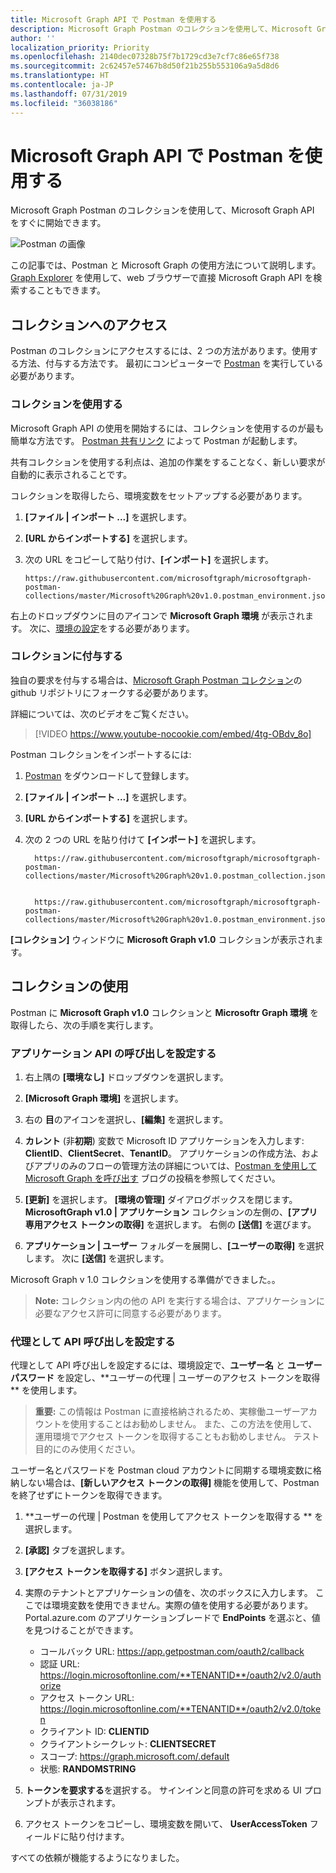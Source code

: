```yaml
---
title: Microsoft Graph API で Postman を使用する
description: Microsoft Graph Postman のコレクションを使用して、Microsoft Graph API をすぐに開始できます。
author: ''
localization_priority: Priority
ms.openlocfilehash: 2140dec07328b75f7b1729cd3e7cf7c86e65f738
ms.sourcegitcommit: 2c62457e57467b8d50f21b255b553106a9a5d8d6
ms.translationtype: HT
ms.contentlocale: ja-JP
ms.lasthandoff: 07/31/2019
ms.locfileid: "36038186"
---
```

# <a name="use-postman-with-the-microsoft-graph-api"></a>Microsoft Graph API で Postman を使用する

Microsoft Graph Postman のコレクションを使用して、Microsoft Graph API をすぐに開始できます。

![Postman の画像](https://github.com/microsoftgraph/microsoftgraph-postman-collections/blob/master/images/postman.png?raw=true)

この記事では、Postman と Microsoft Graph の使用方法について説明します。 [Graph Explorer](https://developer.microsoft.com/ja-JP/graph/graph-explorer) を使用して、web ブラウザーで直接 Microsoft Graph API を検索することもできます。

## <a name="accessing-the-collection"></a>コレクションへのアクセス
Postman のコレクションにアクセスするには、2 つの方法があります。使用する方法、付与する方法です。 最初にコンピューターで [Postman](https://www.getpostman.com/) を実行している必要があります。

### <a name="consume-the-collection"></a>コレクションを使用する
Microsoft Graph API の使用を開始するには、コレクションを使用するのが最も簡単な方法です。 [Postman 共有リンク](https://www.getpostman.com/collections/d89a737b5f0c0825898a) によって Postman が起動します。

共有コレクションを使用する利点は、追加の作業をすることなく、新しい要求が自動的に表示されることです。

コレクションを取得したら、環境変数をセットアップする必要があります。

1. **[ファイル | インポート ...]** を選択します。
2. **[URL からインポートする]** を選択します。
3. 次の URL をコピーして貼り付け、**[インポート]** を選択します。
 
    ```
    https://raw.githubusercontent.com/microsoftgraph/microsoftgraph-postman-collections/master/Microsoft%20Graph%20v1.0.postman_environment.json
    ```

右上のドロップダウンに目のアイコンで **Microsoft Graph 環境** が表示されます。 次に、[環境の設定](#using-the-collection)をする必要があります。

### <a name="contribute-to-the-collection"></a>コレクションに付与する
独自の要求を付与する場合は、[Microsoft Graph Postman コレクション](https://github.com/microsoftgraph/microsoftgraph-postman-collections)の github リポジトリにフォークする必要があります。 

詳細については、次のビデオをご覧ください。

> [!VIDEO https://www.youtube-nocookie.com/embed/4tg-OBdv_8o]

Postman コレクションをインポートするには:

1. [Postman](https://www.getpostman.com/) をダウンロードして登録します。
2. **[ファイル | インポート ...]** を選択します。
3. **[URL からインポートする]** を選択します。
4. 次の 2 つの URL を貼り付けて **[インポート]** を選択します。

    ```
      https://raw.githubusercontent.com/microsoftgraph/microsoftgraph-postman-collections/master/Microsoft%20Graph%20v1.0.postman_collection.json
      
    ```
    ```
      https://raw.githubusercontent.com/microsoftgraph/microsoftgraph-postman-collections/master/Microsoft%20Graph%20v1.0.postman_environment.json

    ```

**[コレクション]** ウィンドウに **Microsoft Graph v1.0** コレクションが表示されます。

## <a name="using-the-collection"></a>コレクションの使用
Postman に **Microsoft Graph v1.0** コレクションと **Microsoftr Graph 環境** を取得したら、次の手順を実行します。

### <a name="set-up-application-api-calls"></a>アプリケーション API の呼び出しを設定する

1. 右上隅の **[環境なし]** ドロップダウンを選択します。
2. **[Microsoft Graph 環境]** を選択します。
3. 右の **目**のアイコンを選択し、**[編集]** を選択します。
4. **カレント** (非**初期**) 変数で Microsoft ID アプリケーションを入力します: **ClientID**、**ClientSecret**、**TenantID**。 
 アプリケーションの作成方法、およびアプリのみのフローの管理方法の詳細については、[Postman を使用して Microsoft Graph を呼び出す](https://developer.microsoft.com/en-us/graph/blogs/30daysmsgraph-day-13-postman-to-make-microsoft-graph-calls/) ブログの投稿を参照してください。

5. **[更新]** を選択します。 **[環境の管理]** ダイアログボックスを閉じます。 **MicrosoftGraph v1.0 | アプリケーション** コレクションの左側の、**[アプリ専用アクセス トークンの取得]** を選択します。 右側の **[送信]** を選びます。
6. **アプリケーション | ユーザー** フォルダーを展開し、**[ユーザーの取得]** を選択します。 次に **[送信]** を選択します。

Microsoft Graph v 1.0 コレクションを使用する準備ができました。。

>**Note:** コレクション内の他の API を実行する場合は、アプリケーションに必要なアクセス許可に同意する必要があります。

### <a name="set-up-on-behalf-of-api-calls"></a>代理として API 呼び出しを設定する
代理として API 呼び出しを設定するには、環境設定で、**ユーザー名** と **ユーザー パスワード** を設定し、**ユーザーの代理 | ユーザーのアクセス トークンを取得 ** を使用します。 

>**重要:** この情報は Postman に直接格納されるため、実稼働ユーザーアカウントを使用することはお勧めしません。 また、この方法を使用して、運用環境でアクセス トークンを取得することもお勧めしません。 テスト目的にのみ使用ください。

ユーザー名とパスワードを Postman cloud アカウントに同期する環境変数に格納しない場合は、**[新しいアクセス トークンの取得]** 機能を使用して、Postman を終了せずにトークンを取得できます。

1. **ユーザーの代理 | Postman を使用してアクセス トークンを取得する ** を選択します。
2. **[承認]** タブを選択します。
3. **[アクセス トークンを取得する]** ボタン選択します。
4. 実際のテナントとアプリケーションの値を、次のボックスに入力します。 ここでは環境変数を使用できません。実際の値を使用する必要があります。 Portal.azure.com のアプリケーションブレードで **EndPoints** を選ぶと、値を見つけることができます。

    - コールバック URL: https://app.getpostman.com/oauth2/callback
    - 認証 URL: https://login.microsoftonline.com/**TENANTID**/oauth2/v2.0/authorize
    - アクセス トークン URL: https://login.microsoftonline.com/**TENANTID**/oauth2/v2.0/token
    - クライアント ID: **CLIENTID**
    - クライアントシークレット: **CLIENTSECRET**
    - スコープ: https://graph.microsoft.com/.default
    - 状態: **RANDOMSTRING**
 
5. **トークンを要求する**を選択する。 サインインと同意の許可を求める UI プロンプトが表示されます。
6. アクセス トークンをコピーし、環境変数を開いて、 **UserAccessToken** フィールドに貼り付けます。

すべての依頼が機能するようになりました。
